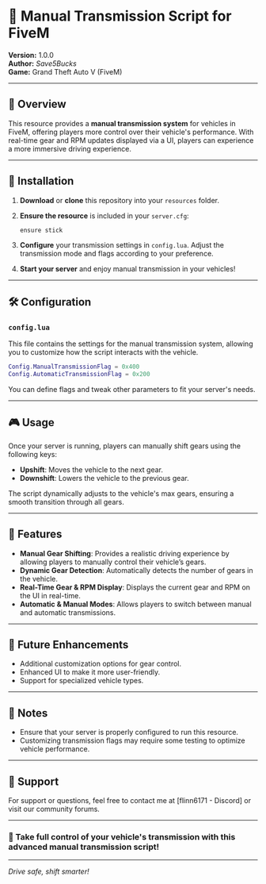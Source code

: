 # 🚗 Manual Transmission Script for FiveM

**Version:** 1.0.0  
**Author:** _Save5Bucks_  
**Game:** Grand Theft Auto V (FiveM)

---

## 📜 Overview

This resource provides a **manual transmission system** for vehicles in FiveM, offering players more control over their vehicle's performance. With real-time gear and RPM updates displayed via a UI, players can experience a more immersive driving experience.

---

## 🚀 Installation

1. **Download** or **clone** this repository into your `resources` folder.

2. **Ensure the resource** is included in your `server.cfg`:

   ```plaintext
   ensure stick
   ```

3. **Configure** your transmission settings in `config.lua`. Adjust the transmission mode and flags according to your preference.

4. **Start your server** and enjoy manual transmission in your vehicles!

---

## 🛠️ Configuration

### `config.lua`

This file contains the settings for the manual transmission system, allowing you to customize how the script interacts with the vehicle.

```lua
Config.ManualTransmissionFlag = 0x400
Config.AutomaticTransmissionFlag = 0x200
```

You can define flags and tweak other parameters to fit your server's needs.

---

## 🎮 Usage

Once your server is running, players can manually shift gears using the following keys:

- **Upshift**: Moves the vehicle to the next gear.
- **Downshift**: Lowers the vehicle to the previous gear.

The script dynamically adjusts to the vehicle's max gears, ensuring a smooth transition through all gears.

---

## 🔧 Features

- **Manual Gear Shifting**: Provides a realistic driving experience by allowing players to manually control their vehicle’s gears.
- **Dynamic Gear Detection**: Automatically detects the number of gears in the vehicle.
- **Real-Time Gear & RPM Display**: Displays the current gear and RPM on the UI in real-time.
- **Automatic & Manual Modes**: Allows players to switch between manual and automatic transmissions.

---

## 🌟 Future Enhancements

- Additional customization options for gear control.
- Enhanced UI to make it more user-friendly.
- Support for specialized vehicle types.

---

## 📝 Notes

- Ensure that your server is properly configured to run this resource.
- Customizing transmission flags may require some testing to optimize vehicle performance.

---

## 📧 Support

For support or questions, feel free to contact me at [flinn6171 - Discord] or visit our community forums.

---

### 🚀 Take full control of your vehicle's transmission with this advanced manual transmission script!

---

_Drive safe, shift smarter!_
